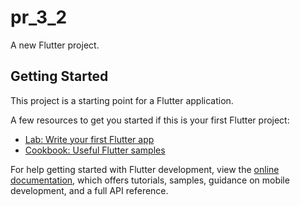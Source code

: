 # pr_3_2

A new Flutter project.

## Getting Started

This project is a starting point for a Flutter application.

A few resources to get you started if this is your first Flutter project:

- [Lab: Write your first Flutter app](https://docs.flutter.dev/get-started/codelab)
- [Cookbook: Useful Flutter samples](https://docs.flutter.dev/cookbook)

For help getting started with Flutter development, view the
[online documentation](https://docs.flutter.dev/), which offers tutorials,
samples, guidance on mobile development, and a full API reference.

<img scr="https://user-images.githubusercontent.com/118449869/209806345-76859760-ce98-4481-8566-85808480a4c7.jpg" width="250px">

<img scr="https://user-images.githubusercontent.com/118449869/209806348-7220bbc6-9f14-4cf1-b3d1-9359d78e0682.jpg" width="250px">

